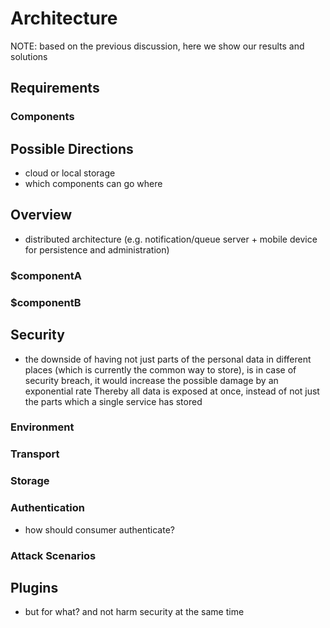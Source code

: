 Architecture
==========================================


NOTE: based on the previous discussion, here we show our results and solutions


## Requirements

### Components



## Possible Directions

+   cloud or local storage
+   which components can go where



## Overview

+   distributed architecture (e.g. notification/queue server + mobile device for persistence
    and administration)

### $componentA


### $componentB



## Security

+   the downside of having not just parts of the personal data in different places (which is
    currently the common way to store), is in case of security breach, it would increase the 
    possible damage by an exponential rate
    Thereby all data is exposed at once, instead of not just the parts which a single service
    has stored


### Environment


### Transport


### Storage


### Authentication

+   how should consumer authenticate?


### Attack Scenarios



## Plugins

+   but for what? and not harm security at the same time 

